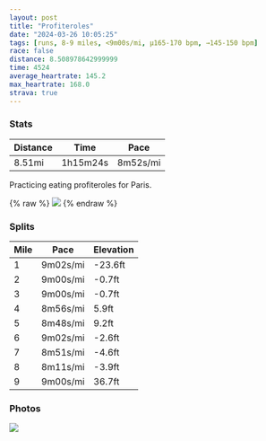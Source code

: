 ```yaml
---
layout: post
title: "Profiteroles"
date: "2024-03-26 10:05:25"
tags: [runs, 8-9 miles, <9m00s/mi, μ165-170 bpm, →145-150 bpm]
race: false
distance: 8.508978642999999
time: 4524
average_heartrate: 145.2
max_heartrate: 168.0
strava: true
---
```


### Stats

| Distance | Time | Pace |
|----------|------|------|
|8.51mi|1h15m24s|8m52s/mi|

Practicing eating profiteroles for Paris.

{% raw %}
<img src='https://maps.googleapis.com/maps/api/staticmap?maptype=roadmap&path=enc:{`wwF|qtbMA^Mh@Bd@?x@Ob@MHM^C?Cv@_@v@Mr@_@l@Qt@Yh@{@q@[@QZQn@ARd@b@xAb@pAdAf@NvC~Ax@p@VZh@PTVt@\NLh@|@`@Lp@F`Cf@p@\xCp@^d@`AJzAKhC@t@d@p@TPE^a@ZMh@Gd@T@QKUCMO]YWCa@RQ`BEz@Uh@[d@MtABZFZPv@Lf@Ap@V`@QT[XU^CN@f@Zz@Ht@^tAd@jAdARd@`@Ln@Fb@Gf@U\c@PDXh@|@h@h@l@rGjAlAh@tAb@VD`@OjAx@n@XvDRdB?|ENl@J`CDbDRrDHhCV~DPfGJ~@NhA?f@OlAKj@_@t@YpAZzABf@PVVrBt@rBRdCJmCFaG]a@W_@G{AKmASuAKoBZmABgBMg@BgH]mA?wAQwAEkCY}FCyHc@}GQy@UeB{@kCaAq@OgJuAYQkA}Ao@a@o@ASd@sA^g@`@OAi@SYYo@cAi@_@g@Yy@Sy@a@Y?e@LiBa@c@DQGUFo@Si@Yg@Ee@FKXg@bB[hCGF_AOWJk@f@YHiAs@g@IwCAuADa@GaBm@eIyBc@SQOSa@YUwBgAq@k@s@i@{G}DoByAqBoAuBaBoEeCs@SuDsCo@[aAUgB_AcByA{AaAe@SeAw@u@]QASNeClIMNKEUa@?e@TaAXe@ROf@kADsADU|@cDRg@Ka@[a@gB{@_@Y{@_A}AiAaA}@uB}AqCeBa@c@sBkAm@i@wAq@[[_Ag@KBs@Wy@E{BgAI?[\Ej@Qh@_@N[KwDoCi@_AsEaDq@Wi@[_AIc@SgA_A}CkBeA}@mAC_@U_@i@a@yAYc@e@]QANt@Dl@RGRBp@r@f@v@d@TfA?HDT`@fEvBd@`@b@t@VXfAUJB\ZzBlAlAz@\Pz@`ARn@^V|BpAp@ZBAd@WDSFu@RS^D`BjAbBn@RTZGb@VlAb@rHjEjAz@p@\fCzBrA`Aj@ZbAdAb@\pAr@dA`BbAdCJZIn@hAb@lAlAdAr@j@h@fAp@ZVfA\xBjAnC`B`J`G`Bx@D?LKFg@xAmFNs@C}@`@i@Vg@DUESHi@DEl@@ZTb@L~@L@Gb@?FYBw@`@QJB&key=AIzaSyC1MId7bFpkLXNAaYhBSTb8jLyiSqzbDtM&size=800x800&markers=color:yellow|label:S|40.7555,-74.00239&markers=color:green|label:F|40.754659999999944,-74.00203999999997'>
{% endraw %}

### Splits

| Mile | Pace | Elevation |
|------|------|-----------|
|1|9m02s/mi|-23.6ft|
|2|9m00s/mi|-0.7ft|
|3|9m00s/mi|-0.7ft|
|4|8m56s/mi|5.9ft|
|5|8m48s/mi|9.2ft|
|6|9m02s/mi|-2.6ft|
|7|8m51s/mi|-4.6ft|
|8|8m11s/mi|-3.9ft|
|9|9m00s/mi|36.7ft|

### Photos
<img src='https://dgtzuqphqg23d.cloudfront.net/eG6EMn4-leTBZrttlzE7r6SD3L7I96Y-JWc4iMHRWog-576x768.jpg'>
